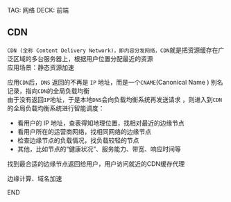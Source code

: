 TAG: 网络
DECK: 前端
## CDN
`CDN (全称 Content Delivery Network)，即内容分发网络，CDN`就是把资源缓存在广泛区域的多台服务器上，根据用户位置分配最近的资源  
应用场景：静态资源加速  
  
应用`CDN`后，`DNS` 返回的不再是 `IP` 地址，而是一个`CNAME`(Canonical Name ) 别名记录，指向`CDN`的全局负载均衡  
由于没有返回`IP`地址，于是本地`DNS`会向负载均衡系统再发送请求 ，则进入到`CDN`的全局负载均衡系统进行智能调度：  
- 看用户的 IP 地址，查表得知地理位置，找相对最近的边缘节点
- 看用户所在的运营商网络，找相同网络的边缘节点
- 检查边缘节点的负载情况，找负载较轻的节点
- 其他，比如节点的“健康状况”、服务能力、带宽、响应时间等

找到最合适的边缘节点返回给用户，用户访问就近的CDN缓存代理

边缘计算、域名加速



END
<!--ID: 1723282445509-->
